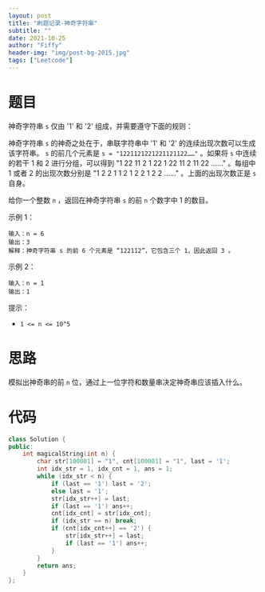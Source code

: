 ```yaml
---
layout: post
title: "刷题记录-神奇字符串"
subtitle: ""
date: 2021-10-25
author: "Fiffy"
header-img: "img/post-bg-2015.jpg"
tags: ["Leetcode"]
---
```


# 题目

神奇字符串 `s` 仅由 '1' 和 '2' 组成，并需要遵守下面的规则：

神奇字符串 `s` 的神奇之处在于，串联字符串中 '1' 和 '2' 的连续出现次数可以生成该字符串。
`s` 的前几个元素是 `s = "1221121221221121122……"` 。如果将 `s` 中连续的若干 1 和 2 进行分组，可以得到 "1 22 11 2 1 22 1 22 11 2 11 22 ......" 。每组中 1 或者 2 的出现次数分别是 "1 2 2 1 1 2 1 2 2 1 2 2 ......" 。上面的出现次数正是 `s` 自身。

给你一个整数 `n` ，返回在神奇字符串 `s` 的前 `n` 个数字中 1 的数目。

示例 1：

```
输入：n = 6
输出：3
解释：神奇字符串 s 的前 6 个元素是 “122112”，它包含三个 1，因此返回 3 。 
```

示例 2：

```
输入：n = 1
输出：1
```


提示：

- `1 <= n <= 10^5`

# 思路

模拟出神奇串的前 `n` 位，通过上一位字符和数量串决定神奇串应该插入什么。

# 代码

```c++
class Solution {
public:
    int magicalString(int n) {
        char str[100001] = "1", cnt[100001] = "1", last = '1';
        int idx_str = 1, idx_cnt = 1, ans = 1;
        while (idx_str < n) {
            if (last == '1') last = '2';
            else last = '1';
            str[idx_str++] = last;
            if (last == '1') ans++;
            cnt[idx_cnt] = str[idx_cnt];
            if (idx_str == n) break;
            if (cnt[idx_cnt++] == '2') {
                str[idx_str++] = last;
                if (last == '1') ans++;
            }
        }
        return ans;
    }
};
```

